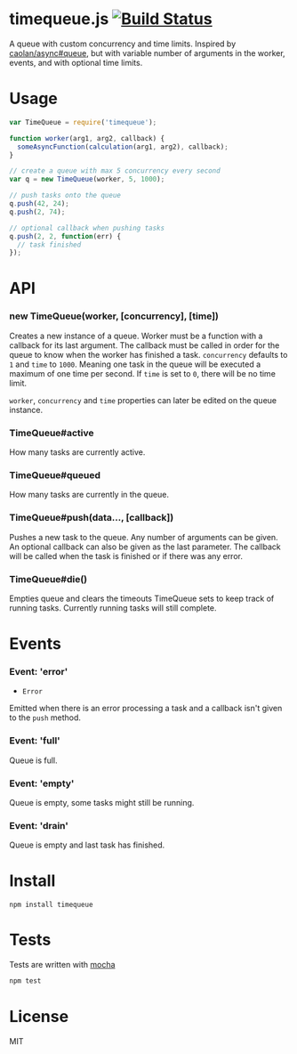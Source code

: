 # timequeue.js [![Build Status](https://secure.travis-ci.org/fent/timequeue.js.png)](http://travis-ci.org/fent/timequeue.js)

A queue with custom concurrency and time limits. Inspired by [caolan/async#queue](https://github.com/caolan/async#queue), but with variable number of arguments in the worker, events, and with optional time limits.


# Usage

```js
var TimeQueue = require('timequeue');

function worker(arg1, arg2, callback) {
  someAsyncFunction(calculation(arg1, arg2), callback);
}

// create a queue with max 5 concurrency every second
var q = new TimeQueue(worker, 5, 1000);

// push tasks onto the queue
q.push(42, 24);
q.push(2, 74);

// optional callback when pushing tasks
q.push(2, 2, function(err) {
  // task finished
});
```


# API
### new TimeQueue(worker, [concurrency], [time])
Creates a new instance of a queue. Worker must be a function with a callback for its last argument. The callback must be called in order for the queue to know when the worker has finished a task. `concurrency` defaults to `1` and `time` to `1000`. Meaning one task in the queue will be executed a maximum of one time per second. If `time` is set to `0`, there will be no time limit.

`worker`, `concurrency` and `time` properties can later be edited on the queue instance.

### TimeQueue#active

How many tasks are currently active.

### TimeQueue#queued

How many tasks are currently in the queue.

### TimeQueue#push(data..., [callback])
Pushes a new task to the queue. Any number of arguments can be given. An optional callback can also be given as the last parameter. The callback will be called when the task is finished or if there was any error.

### TimeQueue#die()
Empties queue and clears the timeouts TimeQueue sets to keep track of running tasks. Currently running tasks will still complete.

# Events

### Event: 'error'
* `Error`

Emitted when there is an error processing a task and a callback isn't given to the `push` method.

### Event: 'full'

Queue is full.

### Event: 'empty'

Queue is empty, some tasks might still be running.

### Event: 'drain'

Queue is empty and last task has finished.


# Install

    npm install timequeue


# Tests
Tests are written with [mocha](http://visionmedia.github.com/mocha/)

```bash
npm test
```

# License
MIT
